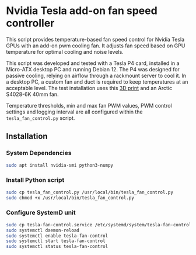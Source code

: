 # Nvidia Tesla add-on fan speed controller

This script provides temperature-based fan speed control for Nvidia Tesla GPUs with an add-on pwm cooling fan. It adjusts fan speed based on GPU temperature for optimal cooling and noise levels.

This script was developed and tested with a Tesla P4 card, installed in a Micro-ATX desktop PC and running Debian 12. The P4 was designed for passive cooling, relying on airflow through a rackmount server to cool it. In a desktop PC, a custom fan and duct is required to keep temperatures at an acceptable level. The test installation uses this [3D print](https://www.thingiverse.com/thing:5984640) and an Arctic
S4028-6K 40mm fan.

Temperature thresholds, min and max fan PWM values, PWM control settings and logging interval are all configured within the `tesla_fan_control.py` script.

## Installation

### System Dependencies

```sh
sudo apt install nvidia-smi python3-numpy
```

### Install Python script

```sh
sudo cp tesla_fan_control.py /usr/local/bin/tesla_fan_control.py
sudo chmod +x /usr/local/bin/tesla_fan_control.py
```

### Configure SystemD unit

```sh
sudo cp tesla-fan-control.service /etc/systemd/system/tesla-fan-control.service
sudo systemctl daemon-reload
sudo systemctl enable tesla-fan-control
sudo systemctl start tesla-fan-control
sudo systemctl status tesla-fan-control
```
